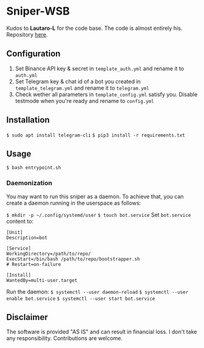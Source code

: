  # Sniper-WSB
 
 Kudos to **Lautaro-L** for the code base. The code is almost entirely his. Repository [here](https://github.com/Lautaro-L/Binance_New_Coins_Scraper).
 
 ## Configuration

 1. Set Binance API key & secret in ```template_auth.yml``` and rename it to ```auth.yml```
 2. Set Telegram key & chat id of a bot you created in ```template_telegram.yml``` and rename it to ```telegram.yml```
 3. Check wether all parameters in ```template_config.yml``` satisfy you. Disable testmode when you're ready and rename to ```config.yml```

 ## Installation
 
 ```$ sudo apt install telegram-cli```
 ```$ pip3 install -r requirements.txt```
 
 ## Usage
 
 ```$ bash entrypoint.sh```
 
 ### Daemonization
 
 You may want to run this sniper as a daemon. To achieve that, you can create a daemon running in the userspace as follows:
 
 ```$ mkdir -p ~/.config/systemd/user```
 ```$ touch bot.service```
 Set ```bot.service``` content to:
 ```
 [Unit]
 Description=bot

 [Service]
 WorkingDirectory=/path/to/repo/
 ExecStart=/bin/bash /path/to/repo/bootstrapper.sh
 # Restart=on-failure

 [Install]
 WantedBy=multi-user.target
```
 Run the daemon:
 ```$ systemctl --user daemon-reload```
 ```$ systemctl --user enable bot.service```
 ```$ systemctl --user start bot.service```
 
 ## Disclaimer

 The software is provided "AS IS" and can result in financial loss. I don't take any responsibility. Contributions are welcome.
